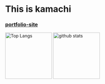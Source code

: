 #  This is kamachi
<h3><a href="https://kamaaki.github.io/portfolio">portfolio-site</a></h3>

<p align="left"> 
  <img alt="Top Langs" height="150px" src="https://github-readme-stats.vercel.app/api/top-langs/?username=kamaaki&layout=compact&show_icons=true&theme=vue-dark" />
  <img alt="github stats" height="150px" src="https://github-readme-stats.vercel.app/api?username=kamaaki&theme=vue-dark&show_icons=ture" />
</p>
